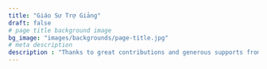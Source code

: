 ```yaml
---
title: "Giáo Sư Trợ Giảng"
draft: false
# page title background image
bg_image: "images/backgrounds/page-title.jpg"
# meta description
description : "Thanks to great contributions and generous supports from our adjunct professors, who are professors and talent researchers from reputable universities in Europe and the South Korea, students of ISCM will have opportunities to learn and be supervised directly from our adjunct professors."
---
```

